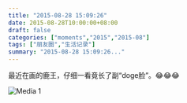 ```yaml
---
title: "2015-08-28 15:09:26"
date: 2015-08-28T10:00:00+08:00
draft: false
categories: ["moments","2015","2015-08"]
tags: ["朋友圈","生活记录"]
summary: "2015-08-28 15:09:26..."
---
```


最近在画的鹿王，仔细一看竟长了副“doge脸”。😂😂😂

![Media 1](/Moments/photos/2015-08-28/201508281509260.jpg)

